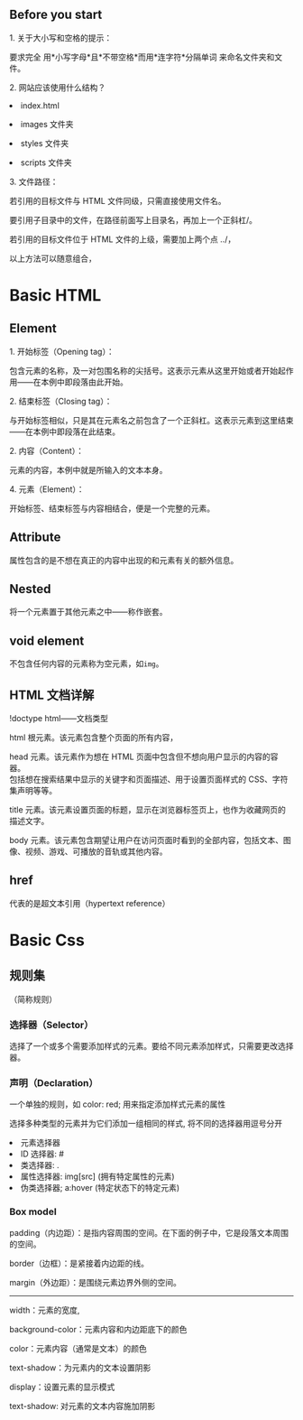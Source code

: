 <section>
<h1>Before you start</h1>
<p>1. 关于大小写和空格的提示：</p>
<p>   要求完全 用*小写字母*且*不带空格*而用*连字符*分隔单词 来命名文件夹和文件。</p>
<p>2. 网站应该使用什么结构？</p>
<p>   <li>index.html</li></p>
<p>   <li>images 文件夹</li></p>
<p>   <li>styles 文件夹</li></p>
<p>   <li>scripts 文件夹</li></p>
<p>3. 文件路径：</p>
<p>   若引用的目标文件与 HTML 文件同级，只需直接使用文件名。</p>
<p>   要引用子目录中的文件，在路径前面写上目录名，再加上一个正斜杠/。</p>
<p>   若引用的目标文件位于 HTML 文件的上级，需要加上两个点 ../，</p>
<p>   以上方法可以随意组合，
</section>
<h1>Basic HTML</h1>
<section>

<h2>Element</h2>
<p>1. 开始标签（Opening tag）：</p>
<p>  包含元素的名称，及一对包围名称的尖括号。这表示元素从这里开始或者开始起作用——在本例中即段落由此开始。</p>
<p>2. 结束标签（Closing tag）：</p>
<p>  与开始标签相似，只是其在元素名之前包含了一个正斜杠。这表示元素到这里结束——在本例中即段落在此结束。</p>
<p>2. 内容（Content）：</p>
<p>  元素的内容，本例中就是所输入的文本本身。</p>
<p>4. 元素（Element）：</p>
<p>  开始标签、结束标签与内容相结合，便是一个完整的元素。</p>

<h2>Attribute</h2>
<p>属性包含的是不想在真正的内容中出现的和元素有关的额外信息。</p>
<h2>Nested</h2>
<p>将一个元素置于其他元素之中——称作嵌套。</p>
<h2>void element</h2>
<p>不包含任何内容的元素称为空元素，如<code>img</code>。</p>
</section>

<section>
  <h1>HTML 文档详解</h1>
  <p>!doctype html——文档类型</p>
  <p>html 根元素。该元素包含整个页面的所有内容，</p>
  <p>head 元素。该元素作为想在 HTML 页面中包含但不想向用户显示的内容的容器。
    <br>包括想在搜索结果中显示的关键字和页面描述、用于设置页面样式的 CSS、字符集声明等等。</p>
  <p>title 元素。该元素设置页面的标题，显示在浏览器标签页上，也作为收藏网页的描述文字。</p>
  <p>body 元素。该元素包含期望让用户在访问页面时看到的全部内容，包括文本、图像、视频、游戏、可播放的音轨或其他内容。</p>
</section>

<section>
  <h2>href</h2>
  <p>代表的是超文本引用（hypertext reference）</p>
</section>

<h1>Basic Css</h1>
<section>
  <p><h2>规则集</h2>（简称规则）</p>
  <h3>选择器（Selector）</h3>
  <p>选择了一个或多个需要添加样式的元素。要给不同元素添加样式，只需要更改选择器。</p>
  <h3>声明（Declaration）</h3>
<p>一个单独的规则，如 color: red; 用来指定添加样式元素的属性</p>
<p>选择多种类型的元素并为它们添加一组相同的样式, 将不同的选择器用逗号分开</p>
  <li>元素选择器</li>
  <li>ID 选择器: #</li>
  <li>类选择器: .</li>
  <li>属性选择器: img[src] (拥有特定属性的元素)</li>
  <li>伪类选择器; a:hover (特定状态下的特定元素)</li>
  
</section>

<section>
  <h3>Box model</h3>
<p>padding（内边距）：是指内容周围的空间。在下面的例子中，它是段落文本周围的空间。</p>
<p>border（边框）：是紧接着内边距的线。</p>
<p>margin（外边距）：是围绕元素边界外侧的空间。</p>
  <hr>
<p>width：元素的宽度,</p>
<p>background-color：元素内容和内边距底下的颜色</p>
<p>color：元素内容（通常是文本）的颜色</p>
<p>text-shadow：为元素内的文本设置阴影</p>
<p>display：设置元素的显示模式</p>
  <p>text-shadow: 对元素的文本内容施加阴影</p>
</section>


